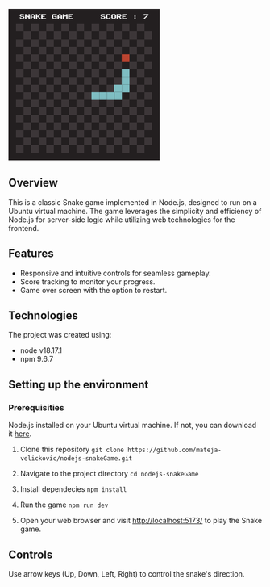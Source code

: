<img
  src="resources/gameSnake.png"
  alt="Snake game"
  title="Optional title"
  style="display: inline-block; margin: 0 auto; max-width: 300px">

## Overview
This is a classic Snake game implemented in Node.js, designed to run on a Ubuntu virtual machine. The game leverages the simplicity and efficiency of Node.js for server-side logic while utilizing web technologies for the frontend.

## Features
- Responsive and intuitive controls for seamless gameplay.</li>
- Score tracking to monitor your progress.</li>
- Game over screen with the option to restart.</li>

## Technologies
The project was created using:

- node v18.17.1
- npm 9.6.7

## Setting up the environment
### Prerequisities
Node.js installed on your Ubuntu virtual machine. If not, you can download it [here](https://nodejs.org/en).

1. Clone this repository 
```git clone https://github.com/mateja-velickovic/nodejs-snakeGame.git```

2. Navigate to the project directory
```cd nodejs-snakeGame```

3. Install dependecies
```npm install```

4. Run the game
```npm run dev```

5. Open your web browser and visit <a target="_blank" href="http://localhost:5173/">http://localhost:5173/</a> to play the Snake game.

## Controls
Use arrow keys (Up, Down, Left, Right) to control the snake's direction.
